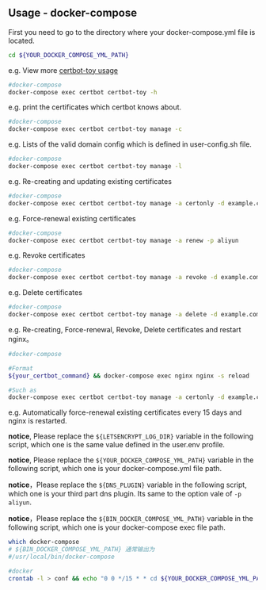 ## Usage - docker-compose

First you need to go to the directory where your docker-compose.yml file is located.
```sh
cd ${YOUR_DOCKER_COMPOSE_YML_PATH}
```

e.g. View more [certbot-toy usage](../../scripts/docker/docs/help/manage.txt)

```sh
#docker-compose
docker-compose exec certbot certbot-toy -h
```

e.g. print the certificates which certbot knows about.

```sh
#docker-compose
docker-compose exec certbot certbot-toy manage -c
```

e.g. Lists of the valid domain config which is defined in user-config.sh file.

```sh
#docker-compose
docker-compose exec certbot certbot-toy manage -l
```

e.g. Re-creating and updating existing certificates

```sh
#docker-compose
docker-compose exec certbot certbot-toy manage -a certonly -d example.com -p aliyun
```

e.g. Force-renewal existing certificates

```sh
#docker-compose
docker-compose exec certbot certbot-toy manage -a renew -p aliyun
```

e.g. Revoke certificates

```sh
#docker-compose
docker-compose exec certbot certbot-toy manage -a revoke -d example.com -p aliyun
```

e.g. Delete certificates

```sh
#docker-compose
docker-compose exec certbot certbot-toy manage -a delete -d example.com -p aliyun
```

e.g. Re-creating, Force-renewal, Revoke, Delete certificates and restart nginx。
```sh
#docker-compose

#Format
${your_certbot_command} && docker-compose exec nginx nginx -s reload

#Such as
docker-compose exec certbot certbot-toy manage -a certonly -d example.com -p aliyun && docker-compose exec nginx nginx -s reload
```

e.g. Automatically force-renewal existing certificates every 15 days and nginx is restarted.

**notice**, Please replace the `${LETSENCRYPT_LOG_DIR}` variable in the following script, which one is the same value defined in the user.env profile.

**notice**, Please replace the `${YOUR_DOCKER_COMPOSE_YML_PATH}` variable in the following script, which one is your docker-compose.yml file path.

**notice**，Please replace the `${DNS_PLUGIN}` variable in the following script, which one is your third part dns plugin. Its same to the option vale of `-p aliyun`.

**notice**，Please replace the `${BIN_DOCKER_COMPOSE_YML_PATH}` variable in the following script, which one is your docker-compose exec file path.

```sh
which docker-compose
# ${BIN_DOCKER_COMPOSE_YML_PATH} 通常输出为
#/usr/local/bin/docker-compose
```

```sh
#docker
crontab -l > conf && echo "0 0 */15 * * cd ${YOUR_DOCKER_COMPOSE_YML_PATH} && ${BIN_DOCKER_COMPOSE_YML_PATH} exec certbot certbot-toy manage -a renew  -p ${DNS_PLUGIN}  >> ${LETSENCRYPT_LOG_DIR}cron.log 2>&1 && docker-compose exec nginx nginx -s reload" >> conf && crontab conf && rm -f conf
```